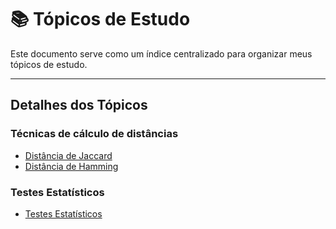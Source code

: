 # 📚 Tópicos de Estudo

Este documento serve como um índice centralizado para organizar meus tópicos de estudo.

---

## Detalhes dos Tópicos

### Técnicas de cálculo de distâncias
- [Distância de Jaccard](distancia_jaccard.md)
- [Distância de Hamming](distancia_hamming.md)

### Testes Estatísticos
- [Testes Estatísticos](testes_estatisticos.md)

